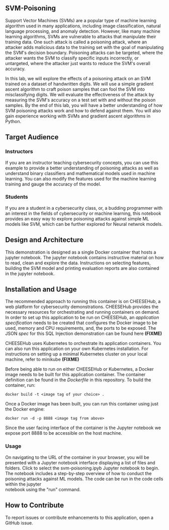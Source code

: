 ## SVM-Poisoning

Support Vector Machines (SVMs) are a popular type of machine learning algorithm used in many applications, including image classification, natural language processing, and anomaly detection. However, like many machine learning algorithms, SVMs are vulnerable to attacks that manipulate their training data.
One such attack is called a poisoning attack, where an attacker adds malicious data to the training set with the goal of manipulating the SVM's decision boundary. Poisoning attacks can be targeted, where the attacker wants the SVM to classify specific inputs incorrectly, or untargeted, where the attacker just wants to reduce the SVM's overall accuracy.


In this lab, we will explore the effects of a poisoning attack on an SVM trained on a dataset of handwritten digits. We will use a simple gradient ascent algorithm to craft poison samples that can fool the SVM into misclassifying digits. We will evaluate the effectiveness of the attack by measuring the SVM's accuracy on a test set with and without the poison samples.
By the end of this lab, you will have a better understanding of how SVM poisoning attacks work and how to defend against them. You will also gain experience working with SVMs and gradient ascent algorithms in Python.
## Target Audience

### Instructors

If you are an instructor teaching cybersecurity concepts, you can use this example to provide a better understanding of
poisoning attacks as well as understand binary classifiers and mathematical models used in machine learning. You can also modify the
features used for the machine learning training and gauge the accuracy of the model.

### Students

If you are a student in a cybersecurity class, or, a budding programmer with an interest in the fields of cybersecurity or machine learning,
this notebook provides an easy way to explore poisoning attacks against simple ML models like SVM, which can be further explored for Neural netwrok models.

## Design and Architecture

This demonstration is designed as a single Docker container that hosts a jupyter notebook. The jupyter notebook contains instructive material
on how to read, clean and explore the data. Instructions on selecting features, building the SVM model and printing evaluation
reports are also contained in the jupyter notebook.

## Installation and Usage

The recommended approach to running this container is on CHEESEHub, a web platform for cybersecurity demonstrations. CHEESEHub
provides the necessary resources for orchestrating and running containers on demand. In order to set up this application to be
run on CHEESEHub, an *application specification* needs to be created that configures the Docker image to be used, memory and
CPU requirements, and, the ports to be exposed. The JSON *spec* for this SQL Injection demonstration can be found here **(FIXME)**

CHEESEHub uses Kubernetes to orchestrate its application containers. You can also run this application on your own Kubernetes
installation. For instructions on setting up a minimal Kubernetes cluster on your local machine, refer to minikube **(FIXME)**

Before being able to run on either CHEESEHub or Kubernetes, a Docker image needs to be built for this application container.
The container definition can be found in the *Dockerfile* in this repository. To build the container, run:

``
docker build -t <image tag of your choice> .
``

Once a Docker image has been built, you can run this container using just the Docker engine:

``
docker run -d -p 8888 <image tag from above>
``

Since the user facing interface of the container is the Jupyter notebook we expose port 8888 to be accessible on the host machine.

### Usage
On navigating to the URL of the container in your browser, you will be presented with a Jupyter notebook interface displaying a list of files
and folders. Click to select the svm-poisoning.ipyb Jupyter notebook to begin. The notebook includes a step-by-step overview of how to conduct
the poisoning attacks against ML models. The code can be run in the code cells within the jupyter                            
notebook using the "run" command.

## How to Contribute

To report issues or contribute enhancements to this application, open a GitHub issue.
